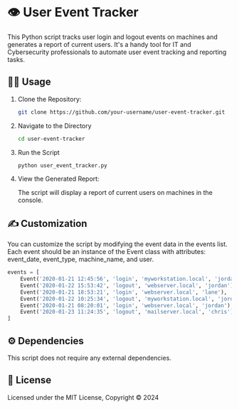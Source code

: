 # 👁️ User Event Tracker

This Python script tracks user login and logout events on machines and generates a report of current users. It's a handy tool for IT and Cybersecurity professionals to automate user event tracking and reporting tasks.

## 👩‍💻 Usage

1. Clone the Repository:

   ```bash
   git clone https://github.com/your-username/user-event-tracker.git
   ```

2. Navigate to the Directory

   ```bash
   cd user-event-tracker
   ```

3. Run the Script

   ```bash
   python user_event_tracker.py
   ```

4. View the Generated Report:

   The script will display a report of current users on machines in the console.

## ✍️ Customization

You can customize the script by modifying the event data in the events list. Each event should be an instance of the Event class with attributes: event_date, event_type, machine_name, and user.

```python
events = [
    Event('2020-01-21 12:45:56', 'login', 'myworkstation.local', 'jordan'),
    Event('2020-01-22 15:53:42', 'logout', 'webserver.local', 'jordan'),
    Event('2020-01-21 18:53:21', 'login', 'webserver.local', 'lane'),
    Event('2020-01-22 10:25:34', 'logout', 'myworkstation.local', 'jordan'),
    Event('2020-01-21 08:20:01', 'login', 'webserver.local', 'jordan'),
    Event('2020-01-23 11:24:35', 'logout', 'mailserver.local', 'chris'),
]
```

## ⚙️ Dependencies

This script does not require any external dependencies.

## 📃 License

Licensed under the MIT License, Copyright © 2024
